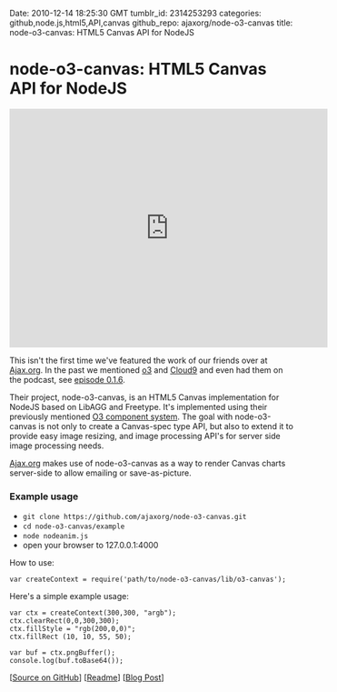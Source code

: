 Date: 2010-12-14 18:25:30 GMT
tumblr_id: 2314253293
categories: github,node.js,html5,API,canvas
github_repo: ajaxorg/node-o3-canvas
title: node-o3-canvas: HTML5 Canvas API for NodeJS

# node-o3-canvas: HTML5 Canvas API for NodeJS

<iframe src="http://player.vimeo.com/video/16484434" width="560" height="420" frameborder="0"></iframe>

This isn't the first time we've featured the work of our friends over at [Ajax.org](http://www.ajax.org/). In the past we mentioned [o3](http://thechangelog.com/post/406745517/ajax-org-o3-collection-of-c-components-exposed) and [Cloud9](http://thechangelog.com/post/1186042992/cloud9-node-js-powered-ide-in-the-sky) and even had them on the podcast, see [episode 0.1.6](http://lg.gd/016).

Their project, node-o3-canvas, is an HTML5 Canvas implementation for NodeJS based on LibAGG and Freetype. It's implemented using their previously mentioned [O3 component system](http://thechangelog.com/post/406745517/ajax-org-o3-collection-of-c-components-exposed). The goal with node-o3-canvas is not only to create a Canvas-spec type API, but also to extend it to provide easy image resizing, and image processing API's for server side image processing needs.

[Ajax.org](http://www.ajax.org/) makes use of node-o3-canvas as a way to render Canvas charts server-side to allow emailing or save-as-picture.

### Example usage

* `git clone https://github.com/ajaxorg/node-o3-canvas.git`
* `cd node-o3-canvas/example`
* `node nodeanim.js`
* open your browser to 127.0.0.1:4000

How to use:

    var createContext = require('path/to/node-o3-canvas/lib/o3-canvas');

Here's a simple example usage:

    var ctx = createContext(300,300, "argb");
    ctx.clearRect(0,0,300,300);
    ctx.fillStyle = "rgb(200,0,0)";
    ctx.fillRect (10, 10, 55, 50);

    var buf = ctx.pngBuffer();
    console.log(buf.toBase64());

[[Source on GitHub](https://github.com/ajaxorg/node-o3-canvas)] [[Readme](https://github.com/ajaxorg/node-o3-canvas#readme)] [[Blog Post](http://ajaxorg.posterous.com/canvas-api-for-nodejs)]
